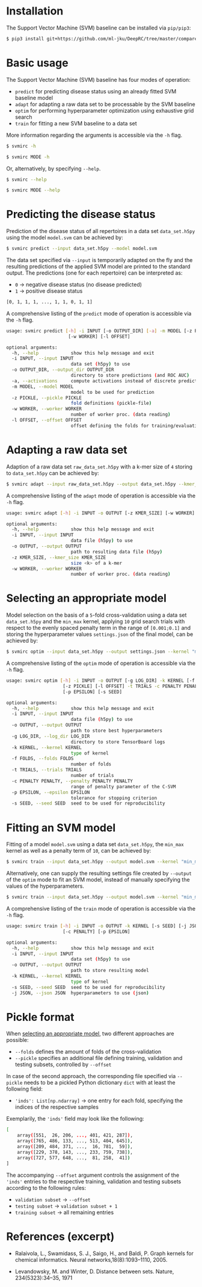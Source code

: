 # Installation

The Support Vector Machine (SVM) baseline can be installed via `pip/pip3`:

```bash
$ pip3 install git+https://github.com/ml-jku/DeepRC/tree/master/compared_methods/svm
```

# Basic usage

The Support Vector Machine (SVM) baseline has four modes of operation:

- `predict` for predicting disease status using an already fitted SVM baseline model
- `adapt` for adapting a raw data set to be processable by the SVM baseline
- `optim` for performing hyperparameter optimization using exhaustive grid search
- `train` for fitting a new SVM baseline to a data set

More information regarding the arguments is accessible via the `-h` flag.

```bash
$ svmirc -h
```

```bash
$ svmirc MODE -h
```

Or, alternatively, by specifying `--help`.

```bash
$ svmirc --help
```

```bash
$ svmirc MODE --help
```

# Predicting the disease status

Prediction of the disease status of all repertoires in a data set `data_set.h5py` using the model `model.svm` can be
achieved by:

```bash
$ svmirc predict --input data_set.h5py --model model.svm
```

The data set specified via `--input` is temporarily adapted on the fly and the resulting predictions of the applied SVM
model are printed to the standard output. The predictions (one for each repertoire) can be interpreted as:
- `0` &rarr; negative disease status (no disease predicted)
- `1` &rarr; positive disease status

```bash
[0, 1, 1, 1, ..., 1, 1, 0, 1, 1]
```

A comprehensive listing of the `predict` mode of operation is accessible via the `-h` flag.

```bash
usage: svmirc predict [-h] -i INPUT [-o OUTPUT_DIR] [-a] -m MODEL [-z PICKLE]
                       [-w WORKER] [-l OFFSET]

optional arguments:
  -h, --help            show this help message and exit
  -i INPUT, --input INPUT
                        data set (h5py) to use
  -o OUTPUT_DIR, --output_dir OUTPUT_DIR
                        directory to store predictions (and ROC AUC)
  -a, --activations     compute activations instead of discrete predictions
  -m MODEL, --model MODEL
                        model to be used for prediction
  -z PICKLE, --pickle PICKLE
                        fold definitions (pickle-file)
  -w WORKER, --worker WORKER
                        number of worker proc. (data reading)
  -l OFFSET, --offset OFFSET
                        offset defining the folds for training/evaluation/test splits
```

# Adapting a raw data set

Adaption of a raw data set `raw_data_set.h5py` with a k-mer size of `4` storing to `data_set.h5py` can be achieved by:

```bash
$ svmirc adapt --input raw_data_set.h5py --output data_set.h5py --kmer_size 4
```

A comprehensive listing of the `adapt` mode of operation is accessible via the `-h` flag.

```bash
usage: svmirc adapt [-h] -i INPUT -o OUTPUT [-z KMER_SIZE] [-w WORKER]

optional arguments:
  -h, --help            show this help message and exit
  -i INPUT, --input INPUT
                        data file (h5py) to use
  -o OUTPUT, --output OUTPUT
                        path to resulting data file (h5py)
  -z KMER_SIZE, --kmer_size KMER_SIZE
                        size <k> of a k-mer
  -w WORKER, --worker WORKER
                        number of worker proc. (data reading)
```

# Selecting an appropriate model

Model selection on the basis of a `5`-fold cross-validation using a data set `data_set.h5py` and the `min_max`
kernel, applying `10` grid search trials with respect to the evenly spaced penalty term in the range of `[0.001;0.1]`
and storing the hyperparameter values `settings.json` of the final model, can be achieved by:

```bash
$ svmirc optim --input data_set.h5py --output settings.json --kernel "min_max" --folds 5 --trials 10 --penalty 0.001 0.1
```

A comprehensive listing of the `optim` mode of operation is accessible via the `-h` flag.

```bash
usage: svmirc optim [-h] -i INPUT -o OUTPUT [-g LOG_DIR] -k KERNEL [-f FOLDS]
                     [-z PICKLE] [-l OFFSET] -t TRIALS -c PENALTY PENALTY
                     [-p EPSILON] [-s SEED]

optional arguments:
  -h, --help            show this help message and exit
  -i INPUT, --input INPUT
                        data file (h5py) to use
  -o OUTPUT, --output OUTPUT
                        path to store best hyperparameters
  -g LOG_DIR, --log_dir LOG_DIR
                        directory to store TensorBoard logs
  -k KERNEL, --kernel KERNEL
                        type of kernel
  -f FOLDS, --folds FOLDS
                        number of folds
  -t TRIALS, --trials TRIALS
                        number of trials
  -c PENALTY PENALTY, --penalty PENALTY PENALTY
                        range of penalty parameter of the C-SVM
  -p EPSILON, --epsilon EPSILON
                        tolerance for stopping criterion
  -s SEED, --seed SEED  seed to be used for reproducibility
```

# Fitting an SVM model

Fitting of a model `model.svm` using a data set `data_set.h5py`, the `min_max` kernel as well as a penalty term of `10`, can be achieved by:

```bash
$ svmirc train --input data_set.h5py --output model.svm --kernel "min_max" --penalty 10
```

Alternatively, one can supply the resulting settings file created by `--output` of the `optim` mode to fit an SVM model,
instead of manually specifying the values of the hyperparameters.

```bash
$ svmirc train --input data_set.h5py --output model.svm --kernel "min_max" --json settings.json
```

A comprehensive listing of the `train` mode of operation is accessible via the `-h` flag.

```bash
usage: svmirc train [-h] -i INPUT -o OUTPUT -k KERNEL [-s SEED] [-j JSON]
                     [-c PENALTY] [-p EPSILON]

optional arguments:
  -h, --help            show this help message and exit
  -i INPUT, --input INPUT
                        data set (h5py) to use
  -o OUTPUT, --output OUTPUT
                        path to store resulting model
  -k KERNEL, --kernel KERNEL
                        type of kernel
  -s SEED, --seed SEED  seed to be used for reproducibility
  -j JSON, --json JSON  hyperparameters to use (json)
```

# Pickle format

When [selecting an appropriate model](#selecting-an-appropriate-model), two different approaches are possible:

- `--folds` defines the amount of folds of the cross-validation
- `--pickle` specifies an additional file defining training, validation and testing subsets, controlled by `--offset`

In case of the second approach, the corresponding file specified via `--pickle` needs to be a pickled Python dictionary
`dict` with at least the following field:

- `'inds': List[np.ndarray]` &rarr; one entry for each fold, specifying the indices of the respective samples

Exemplarily, the `'inds'` field may look like the following:

```bash
[
    array([551,  26, 206, ..., 401, 421, 287]),
    array([765, 486, 133, ..., 513, 404, 645]),
    array([209, 484, 371, ...,  16, 781,  59]),
    array([229, 378, 143, ..., 233, 759, 738]),
    array([727, 577, 648, ...,  81, 258,  41])
]
```

The accompanying `--offset` argument controls the assignment of the `'inds'` entries to the respective training,
validation and testing subsets according to the following rules:

- `validation subset` &rarr; `--offset`
- `testing subset` &rarr; `validation subset + 1`
- `training subset` &rarr; all remaining entries

# References (excerpt)

- Ralaivola, L., Swamidass, S. J., Saigo, H., and Baldi, P. Graph kernels for chemical informatics.
Neural networks,18(8):1093–1110, 2005.

- Levandowsky, M. and Winter, D.  Distance between sets. Nature, 234(5323):34–35, 1971
